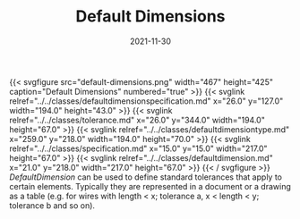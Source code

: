 ﻿---
title: Default Dimensions
toc: false
type: specs
layout: diagram
date: "2021-11-30"
draft: false
specification: VEC
version: 2.0.0-rc1
documentType: "Recommendation"
elementType: Diagram
classes:
  - DefaultDimensionSpecification
  - Tolerance
  - DefaultDimensionType
  - Specification
  - DefaultDimension
menu:
  VEC-2.0.0-rc1:    
    parent: topology-and-geometry
    identifier: topology-and-geometry/default-dimensions
    weight: 1009010 

# Prev/next pager order (if `docs_section_pager` enabled in `params.toml`)
weight: 1009010
---
{{< svgfigure src="default-dimensions.png" width="467" height="425" caption="Default Dimensions" numbered="true" >}}
  {{< svglink relref="../../classes/defaultdimensionspecification.md" x="26.0" y="127.0" width="194.0" height="43.0" >}}
  {{< svglink relref="../../classes/tolerance.md" x="26.0" y="344.0" width="194.0" height="67.0" >}}
  {{< svglink relref="../../classes/defaultdimensiontype.md" x="259.0" y="218.0" width="194.0" height="70.0" >}}
  {{< svglink relref="../../classes/specification.md" x="15.0" y="15.0" width="217.0" height="67.0" >}}
  {{< svglink relref="../../classes/defaultdimension.md" x="21.0" y="218.0" width="217.0" height="67.0" >}}
{{< / svgfigure >}}
<i>DefaultDimension</i> can be used to define standard tolerances that apply to certain elements. Typically they are represented in a document or a drawing as a table (e.g. for wires with length &lt; x; tolerance a, x &lt; length &lt; y; tolerance b and so on).